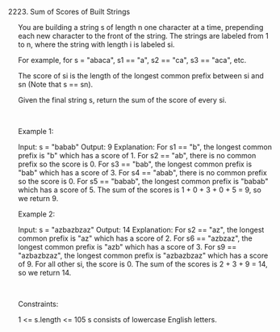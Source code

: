 2223. Sum of Scores of Built Strings

You are building a string s of length n one character at a time, prepending each new character to the front of the string. The strings are labeled from 1 to n, where the string with length i is labeled si.

For example, for s = "abaca", s1 == "a", s2 == "ca", s3 == "aca", etc.

The score of si is the length of the longest common prefix between si and sn (Note that s == sn).

Given the final string s, return the sum of the score of every si.

 

Example 1:

Input: s = "babab"
Output: 9
Explanation:
For s1 == "b", the longest common prefix is "b" which has a score of 1.
For s2 == "ab", there is no common prefix so the score is 0.
For s3 == "bab", the longest common prefix is "bab" which has a score of 3.
For s4 == "abab", there is no common prefix so the score is 0.
For s5 == "babab", the longest common prefix is "babab" which has a score of 5.
The sum of the scores is 1 + 0 + 3 + 0 + 5 = 9, so we return 9.

Example 2:

Input: s = "azbazbzaz"
Output: 14
Explanation: 
For s2 == "az", the longest common prefix is "az" which has a score of 2.
For s6 == "azbzaz", the longest common prefix is "azb" which has a score of 3.
For s9 == "azbazbzaz", the longest common prefix is "azbazbzaz" which has a score of 9.
For all other si, the score is 0.
The sum of the scores is 2 + 3 + 9 = 14, so we return 14.


 

Constraints:

1 <= s.length <= 105
s consists of lowercase English letters.